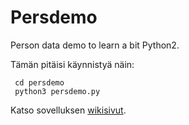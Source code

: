 # Persdemo
Person data demo to learn a bit Python2.

Tämän pitäisi käynnistyä näin:

     cd persdemo
     python3 persdemo.py

Katso sovelluksen <a href="https://github.com/Taapeli/Persdemo/wiki">wikisivut</a>.

